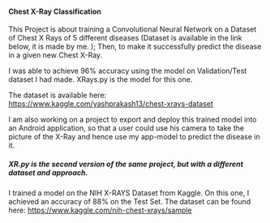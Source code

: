 #### Chest X-Ray Classification

This Project is about training a Convolutional Neural Network on a Dataset of Chest X Rays of 5 different diseases (Dataset is available in the link below, it is made by me. ); Then, to make it successfully predict the disease in a given new Chest X-Ray.

I was able to achieve 96% accuracy using the model on Validation/Test dataset I had made. XRays.py is the model for this one.

The dataset is available here: https://www.kaggle.com/yashprakash13/chest-xrays-dataset

I am also working on a project to export and deploy this trained model into an Android application, so that a user could use his camera to take the picture of the X-Ray and hence use my app-model to predict the disease in it.

##### XR.py is the second version of the same project, but with a different dataset and approach.

I trained a model on the NIH X-RAYS Dataset from Kaggle. On this one, I achieved an accuracy of 88% on the Test Set. The dataset can be found here: https://www.kaggle.com/nih-chest-xrays/sample

